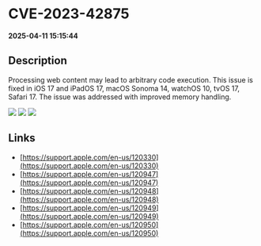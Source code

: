 # CVE-2023-42875

**2025-04-11 15:15:44**

## Description
Processing web content may lead to arbitrary code execution. This issue is fixed in iOS 17 and iPadOS 17, macOS Sonoma 14, watchOS 10, tvOS 17, Safari 17. The issue was addressed with improved memory handling.

![](https://img.shields.io/static/v1?label=Score&message=7.3&color=red)
![](https://img.shields.io/static/v1?label=Severity&message=HIGH&color=red)
![](https://img.shields.io/static/v1?label=CWE&message=RCE&color=green)

## Links
- [https://support.apple.com/en-us/120330](https://support.apple.com/en-us/120330)
- [https://support.apple.com/en-us/120947](https://support.apple.com/en-us/120947)
- [https://support.apple.com/en-us/120948](https://support.apple.com/en-us/120948)
- [https://support.apple.com/en-us/120949](https://support.apple.com/en-us/120949)
- [https://support.apple.com/en-us/120950](https://support.apple.com/en-us/120950)
